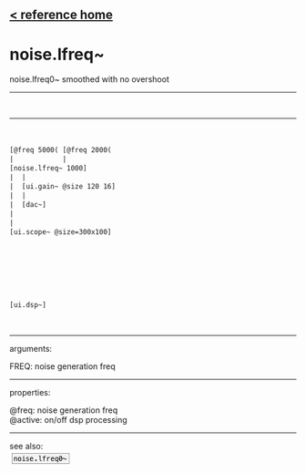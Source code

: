 [< reference home](index.html)
---

# noise.lfreq~


noise.lfreq0~ smoothed with no overshoot

---

<br>


---


```


[@freq 5000( [@freq 2000(
|            |
[noise.lfreq~ 1000]
|  |
|  [ui.gain~ @size 120 16]
|  |
|  [dac~]
|
|
[ui.scope~ @size=300x100]







[ui.dsp~]

            
```

---
arguments:

FREQ: noise generation freq<br>

---
properties:

@freq: noise
            generation freq<br>
@active: on/off dsp
            processing<br>

---
see also:<br>
[![noise.lfreq0~](img/object_noise.lfreq0~.png)](noise.lfreq0~.html)
